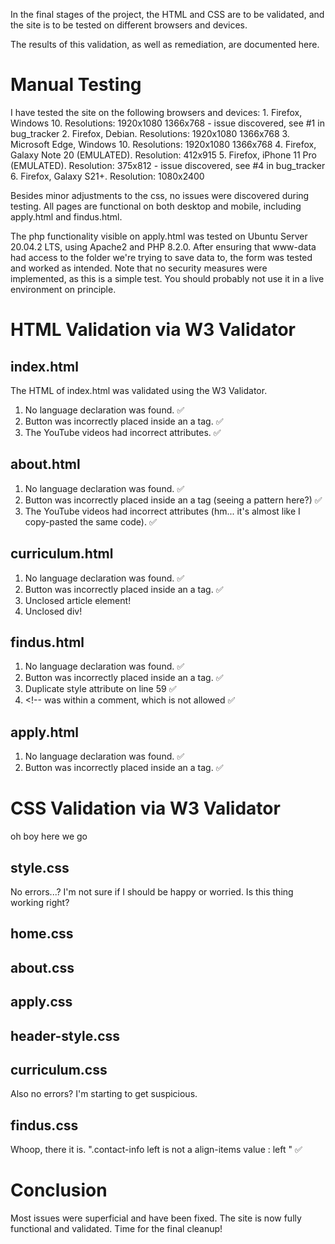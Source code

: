 In the final stages of the project, the HTML and CSS are to be validated,
and the site is to be tested on different browsers and devices. 

The results of this validation, as well as remediation, are documented here.

# Manual Testing #
I have tested the site on the following browsers and devices:
    1. Firefox, Windows 10.                    Resolutions: 1920x1080 
                                                            1366x768         - issue discovered, see #1 in bug_tracker
    2. Firefox, Debian.                        Resolutions: 1920x1080 
                                                            1366x768
    3. Microsoft Edge, Windows 10.             Resolutions: 1920x1080 
                                                            1366x768
    4. Firefox, Galaxy Note 20 (EMULATED).     Resolution:  412x915
    5. Firefox, iPhone 11 Pro (EMULATED).      Resolution:  375x812          - issue discovered, see #4 in bug_tracker
    6. Firefox, Galaxy S21+.                   Resolution:  1080x2400

Besides minor adjustments to the css, no issues were discovered during testing. All pages are functional on both desktop and mobile,
including apply.html and findus.html.

The php functionality visible on apply.html was tested on Ubuntu Server 20.04.2 LTS, using Apache2 and PHP 8.2.0.
After ensuring that www-data had access to the folder we're trying to save data to, the form was tested and worked as intended.
Note that no security measures were implemented, as this is a simple test. You should probably not use it in a live environment on principle.

# HTML Validation via W3 Validator #
## index.html ##
The HTML of index.html was validated using the W3 Validator.
1. No language declaration was found.                       ✅
2. Button was incorrectly placed inside an a tag.           ✅
3. The YouTube videos had incorrect attributes.             ✅

## about.html ##
1. No language declaration was found.                       ✅
2. Button was incorrectly placed inside an a tag (seeing a pattern here?)   ✅
3. The YouTube videos had incorrect attributes (hm... it's almost like I copy-pasted the same code).    ✅ 

## curriculum.html ##
1. No language declaration was found.                       ✅
2. Button was incorrectly placed inside an a tag.           ✅
3. Unclosed article element!
4. Unclosed div!

## findus.html ##
1. No language declaration was found.                       ✅
2. Button was incorrectly placed inside an a tag.           ✅
3. Duplicate style attribute on line 59                     ✅
4. <\!-- was within a comment, which is not allowed         ✅

## apply.html ##
1. No language declaration was found.                       ✅
2. Button was incorrectly placed inside an a tag.           ✅

# CSS Validation via W3 Validator #
oh boy here we go

## style.css ##
No errors...? I'm not sure if I should be happy or worried. Is this thing working right?

## home.css ##
## about.css ##
## apply.css ##
## header-style.css ##
## curriculum.css ##
Also no errors? I'm starting to get suspicious.

## findus.css ##
Whoop, there it is.
".contact-info 	left is not a align-items value : left "    ✅

# Conclusion #
Most issues were superficial and have been fixed. The site is now fully functional and validated.
Time for the final cleanup!